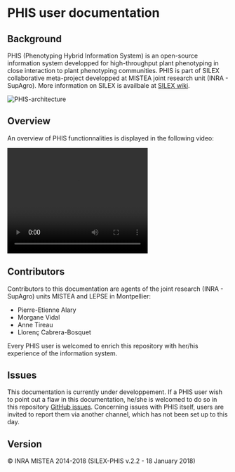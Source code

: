 # PHIS user documentation

## Background

PHIS (Phenotyping Hybrid Information System) is an open-source information system developped for high-throughput plant phenotyping in close interaction to plant phenotyping communities.
PHIS is part of SILEX collaborative meta-project developped at MISTEA joint research unit (INRA - SupAgro).
More information on SILEX is availbale at [SILEX wiki](https://mulcyber.toulouse.inra.fr/plugins/mediawiki/wiki/silex/index.php/Accueil "SILEX wiki Main Page").
<!---The present documentation is a resource material related to the PHIS version developped for field phenotyping, which complete name is SILEX-PHIS-FIELD.--->

![PHIS-architecture](img/PHIS-architecture.png)

## Overview

An overview of PHIS functionnalities is displayed in the following video:

<video width="320" height="240" controls> <source src="/vid/MenusPHIS.mp4" type='video/mp4'>
Your browser does not support the video tag.
</video>

## Contributors

Contributors to this documentation are agents of the joint research (INRA - SupAgro) units MISTEA and LEPSE in Montpellier:

- Pierre-Etienne Alary
- Morgane Vidal
- Anne Tireau
- Llorenç Cabrera-Bosquet

Every PHIS user is welcomed to enrich this repository with her/his experience of the information system.

## Issues

This documentation is currently under developpement.
If a PHIS user wish to point out a flaw in this documentation, he/she is welcomed to do so in this repository [GitHub issues](https://github.com/OpenSILEX/PHIS2-docs-community/issues).
Concerning issues with PHIS itself, users are invited to report them via another channel, which has not been set up to this day.

## Version

&copy; INRA MISTEA 2014-2018 (SILEX-PHIS v.2.2 - 18 January 2018)
